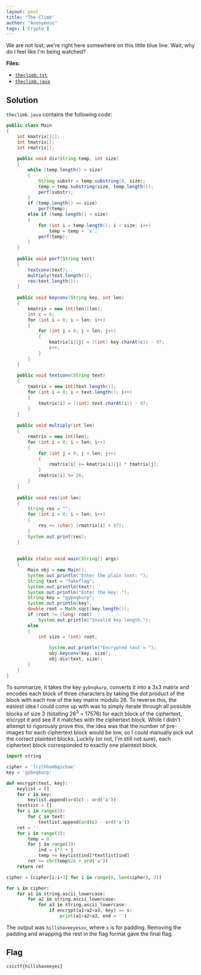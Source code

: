 ```yaml
---
layout: post
title: "The-Climb"
author: "Anonymous"
tags: ['Crypto']
---
```


We are not lost, we're right here somewhere on this little blue line. Wait, why do I feel like I'm being watched?

**Files:**
- [`theclimb.txt`](https://ctf.csivit.com/files/7e963d7d665e4d2f51a2f507524b5ffa/theclimb.txt?token=eyJ1c2VyX2lkIjo5MjksInRlYW1faWQiOjI1MSwiZmlsZV9pZCI6NDgzN30.XxcNdg.WWjJ_gY9kh2bQXL5NXpJKQPodgk)
- [`theclimb.java`](https://ctf.csivit.com/files/7dd701ebab02728509e850ea27f9693c/theclimb.java?token=eyJ1c2VyX2lkIjo5MjksInRlYW1faWQiOjI1MSwiZmlsZV9pZCI6NDgzOH0.XxcNdg.n9o0UF0XMQYEABen0-FbCYPCGOw)

## Solution
`theclimb.java` contains the following code:
```java
public class Main
{
    int kmatrix[][];
    int tmatrix[];
    int rmatrix[];
 
    public void div(String temp, int size)
    {
        while (temp.length() > size)
        {
            String substr = temp.substring(0, size);
            temp = temp.substring(size, temp.length());
            perf(substr);
        }
        if (temp.length() == size)
            perf(temp);
        else if (temp.length() < size)
        {
            for (int i = temp.length(); i < size; i++)
                temp = temp + 'x';
            perf(temp);
        }
    }
 
    public void perf(String text)
    {
        textconv(text);
        multiply(text.length());
        res(text.length());
    }
 
    public void keyconv(String key, int len)
    {
        kmatrix = new int[len][len];
        int c = 0;
        for (int i = 0; i < len; i++)
        {
            for (int j = 0; j < len; j++)
            {
                kmatrix[i][j] = ((int) key.charAt(c)) - 97;
                c++;
            }
        }
    }
 
    public void textconv(String text)
    {
        tmatrix = new int[text.length()];
        for (int i = 0; i < text.length(); i++)
        {
            tmatrix[i] = ((int) text.charAt(i)) - 97;
        }
    }
 
    public void multiply(int len)
    {
        rmatrix = new int[len];
        for (int i = 0; i < len; i++)
        {
            for (int j = 0; j < len; j++)
            {
                rmatrix[i] += kmatrix[i][j] * tmatrix[j];
            }
            rmatrix[i] %= 26;
        }
    }
 
    public void res(int len)
    {
        String res = "";
        for (int i = 0; i < len; i++)
        {
            res += (char) (rmatrix[i] + 97);
        }
        System.out.print(res);
    }
 
 
    public static void main(String[] args)
    {
        Main obj = new Main();
        System.out.println("Enter the plain text: ");
        String text = "fakeflag";
        System.out.println(text);
        System.out.println("Enter the key: ");
        String key = "gybnqkurp";
        System.out.println(key);
        double root = Math.sqrt(key.length());
        if (root != (long) root)
            System.out.println("Invalid key length.");
        else
        {
            int size = (int) root;
               
                System.out.println("Encrypted text = ");
                obj.keyconv(key, size);
                obj.div(text, size);
        }
    }
}
```

To summarize, it takes the key `gybnqkurp`, converts it into a 3x3 matrix and encodes each block of three characters by taking the dot product of the block with each row of the key matrix modulo 26. To reverse this, the easiest idea I could come up with was to simply iterate through all possible blocks of size 3 (totalling 26<sup>3</sup> = 17576) for each block of the ciphertext, encrypt it and see if it matches with the ciphertext block. While I didn't attempt to rigorously prove this, the idea was that the number of pre-images for each ciphertext block would be low, so I could manually pick out the correct plaintext blocks. Luckily (or not, I'm still not sure), each ciphertext block corresponded to exactly one plaintext block.

```python
import string

cipher = 'lrzlhhombgichae'
key = 'gybnqkurp'

def encrypt(text, key): 
    keylist = [] 
    for c in key: 
        keylist.append(ord(c) - ord('a')) 
    textlist = [] 
    for i in range(3): 
        for c in text: 
            textlist.append(ord(c) - ord('a')) 
    ret = '' 
    for i in range(3): 
        temp = 0 
        for j in range(3): 
            ind = i*3 + j 
            temp += keylist[ind]*textlist[ind] 
        ret += chr(temp%26 + ord('a')) 
    return ret

cipher = [cipher[i:i+3] for i in range(0, len(cipher), 3)]

for s in cipher: 
    for a1 in string.ascii_lowercase: 
        for a2 in string.ascii_lowercase: 
            for a3 in string.ascii_lowercase: 
                if encrypt(a1+a2+a3, key) == s: 
                    print(a1+a2+a3, end = '')
```
The output was `hillshaveeyesxx`, where `x` is for padding. Removing the padding and wrapping the rest in the flag format gave the final flag.

## Flag

```
csictf{hillshaveeyes}
```
